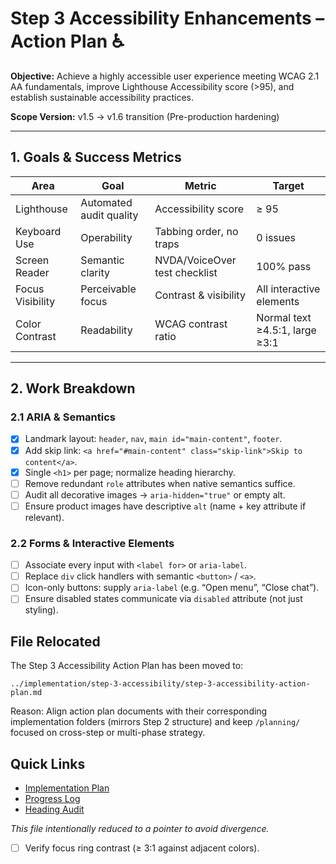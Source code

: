 # Step 3 Accessibility Enhancements – Action Plan ♿

**Objective:** Achieve a highly accessible user experience meeting WCAG 2.1 AA fundamentals, improve Lighthouse Accessibility score (>95), and establish sustainable accessibility practices.

**Scope Version:** v1.5 → v1.6 transition (Pre-production hardening)

---

## 1. Goals & Success Metrics

| Area | Goal | Metric | Target |
|------|------|--------|--------|
| Lighthouse | Automated audit quality | Accessibility score | ≥ 95 |
| Keyboard Use | Operability | Tabbing order, no traps | 0 issues |
| Screen Reader | Semantic clarity | NVDA/VoiceOver test checklist | 100% pass |
| Focus Visibility | Perceivable focus | Contrast & visibility | All interactive elements |
| Color Contrast | Readability | WCAG contrast ratio | Normal text ≥4.5:1, large ≥3:1 |

---

## 2. Work Breakdown

### 2.1 ARIA & Semantics
- [x] Landmark layout: `header`, `nav`, `main id="main-content"`, `footer`.
- [x] Add skip link: `<a href="#main-content" class="skip-link">Skip to content</a>`.
- [x] Single `<h1>` per page; normalize heading hierarchy.
- [ ] Remove redundant `role` attributes when native semantics suffice.
- [ ] Audit all decorative images → `aria-hidden="true"` or empty alt.
- [ ] Ensure product images have descriptive `alt` (name + key attribute if relevant).

### 2.2 Forms & Interactive Elements
- [ ] Associate every input with `<label for>` or `aria-label`.
- [ ] Replace `div` click handlers with semantic `<button>` / `<a>`.
- [ ] Icon-only buttons: supply `aria-label` (e.g. “Open menu”, “Close chat”).
- [ ] Ensure disabled states communicate via `disabled` attribute (not just styling).

## File Relocated

The Step 3 Accessibility Action Plan has been moved to:

`../implementation/step-3-accessibility/step-3-accessibility-action-plan.md`

Reason: Align action plan documents with their corresponding implementation folders (mirrors Step 2 structure) and keep `/planning/` focused on cross-step or multi-phase strategy.

## Quick Links
- [Implementation Plan](../implementation/step-3-accessibility/step-3-accessibility-action-plan.md)
- [Progress Log](../implementation/step-3-accessibility/accessibility-progress-log.md)
- [Heading Audit](../implementation/step-3-accessibility/accessibility-heading-audit.md)

*This file intentionally reduced to a pointer to avoid divergence.*
- [ ] Verify focus ring contrast (≥ 3:1 against adjacent colors).
